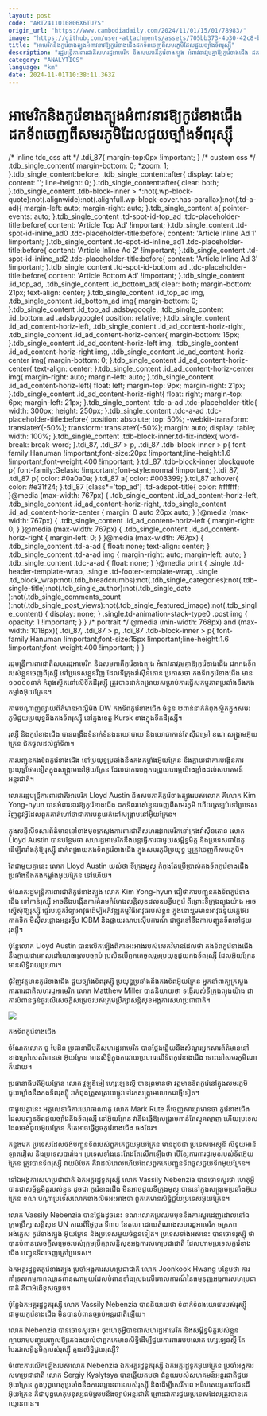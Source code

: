 ```yaml
---
layout: post
code: "ART2411010806X6TU7S"
origin_url: "https://www.cambodiadaily.com/2024/11/01/15/01/78983/"
image: "https://github.com/user-attachments/assets/705bb373-4b30-42c8-ba6e-5207f6eec017"
title: "អាមេរិក​និង​កូរ៉េខាងត្បូង​អំពាវនាវ​ឱ្យ​កូរ៉េខាងជើង​ដក​ទ័ព​ចេញពី​សមរភូមិ​ដែល​ជួយ​ច្បាំង​ទ័ព​រុស្ស៊ី"
description: "រដ្ឋមន្ត្រី​ការពារ​ជាតិ​សហរដ្ឋ​អាមេរិក និង​សមភាគី​កូរ៉េខាងត្បូង អំពាវនាវ​រួម​គ្នា​ឱ្យ​កូរ៉េខាងជើង ដក​កងទ័ព​របស់​ខ្លួន​ចេញពី​រុស្ស៊ី ទៅ​ប្រទេស​ខ្លួន​វិញ ដែល​ទីក្រុង​វ៉ាស៊ីនតោន ប្រកាស​ថា កងទ័ព​កូរ៉េខាងជើង មាន ១០០០០​នាក់ កំពុង​ស្ថិត​នៅ​លើ​ទឹកដី​រុស្ស៊ី ត្រូវ​បាន​ដាក់​ពង្រាយ​សម្រាប់​ការ​ធ្វើ​សកម្មភាព​ប្រឆាំង​នឹង​កងកម្លាំង​អ៊ុយក្រែន។"
category: "ANALYTICS"
language: "km"
date: 2024-11-01T10:38:11.363Z
---
```


# អាមេរិក​និង​កូរ៉េខាងត្បូង​អំពាវនាវ​ឱ្យ​កូរ៉េខាងជើង​ដក​ទ័ព​ចេញពី​សមរភូមិ​ដែល​ជួយ​ច្បាំង​ទ័ព​រុស្ស៊ី

/\* inline tdc\_css att \*/ .tdi\_87{ margin-top:0px !important; } /\* custom css \*/ .tdb\_single\_content{ margin-bottom: 0; \*zoom: 1; }.tdb\_single\_content:before, .tdb\_single\_content:after{ display: table; content: ''; line-height: 0; }.tdb\_single\_content:after{ clear: both; }.tdb\_single\_content .tdb-block-inner > \*:not(.wp-block-quote):not(.alignwide):not(.alignfull.wp-block-cover.has-parallax):not(.td-a-ad){ margin-left: auto; margin-right: auto; }.tdb\_single\_content a{ pointer-events: auto; }.tdb\_single\_content .td-spot-id-top\_ad .tdc-placeholder-title:before{ content: 'Article Top Ad' !important; }.tdb\_single\_content .td-spot-id-inline\_ad0 .tdc-placeholder-title:before{ content: 'Article Inline Ad 1' !important; }.tdb\_single\_content .td-spot-id-inline\_ad1 .tdc-placeholder-title:before{ content: 'Article Inline Ad 2' !important; }.tdb\_single\_content .td-spot-id-inline\_ad2 .tdc-placeholder-title:before{ content: 'Article Inline Ad 3' !important; }.tdb\_single\_content .td-spot-id-bottom\_ad .tdc-placeholder-title:before{ content: 'Article Bottom Ad' !important; }.tdb\_single\_content .id\_top\_ad, .tdb\_single\_content .id\_bottom\_ad{ clear: both; margin-bottom: 21px; text-align: center; }.tdb\_single\_content .id\_top\_ad img, .tdb\_single\_content .id\_bottom\_ad img{ margin-bottom: 0; }.tdb\_single\_content .id\_top\_ad .adsbygoogle, .tdb\_single\_content .id\_bottom\_ad .adsbygoogle{ position: relative; }.tdb\_single\_content .id\_ad\_content-horiz-left, .tdb\_single\_content .id\_ad\_content-horiz-right, .tdb\_single\_content .id\_ad\_content-horiz-center{ margin-bottom: 15px; }.tdb\_single\_content .id\_ad\_content-horiz-left img, .tdb\_single\_content .id\_ad\_content-horiz-right img, .tdb\_single\_content .id\_ad\_content-horiz-center img{ margin-bottom: 0; }.tdb\_single\_content .id\_ad\_content-horiz-center{ text-align: center; }.tdb\_single\_content .id\_ad\_content-horiz-center img{ margin-right: auto; margin-left: auto; }.tdb\_single\_content .id\_ad\_content-horiz-left{ float: left; margin-top: 9px; margin-right: 21px; }.tdb\_single\_content .id\_ad\_content-horiz-right{ float: right; margin-top: 6px; margin-left: 21px; }.tdb\_single\_content .tdc-a-ad .tdc-placeholder-title{ width: 300px; height: 250px; }.tdb\_single\_content .tdc-a-ad .tdc-placeholder-title:before{ position: absolute; top: 50%; -webkit-transform: translateY(-50%); transform: translateY(-50%); margin: auto; display: table; width: 100%; }.tdb\_single\_content .tdb-block-inner.td-fix-index{ word-break: break-word; }.tdi\_87, .tdi\_87 > p, .tdi\_87 .tdb-block-inner > p{ font-family:Hanuman !important;font-size:20px !important;line-height:1.6 !important;font-weight:400 !important; }.tdi\_87 .tdb-block-inner blockquote p{ font-family:Gelasio !important;font-style:normal !important; }.tdi\_87, .tdi\_87 p{ color: #0a0a0a; }.tdi\_87 a{ color: #003399; }.tdi\_87 a:hover{ color: #e31f24; }.tdi\_87 \[class\*='top\_ad'\] .td-adspot-title{ color: #ffffff; }@media (max-width: 767px) { .tdb\_single\_content .id\_ad\_content-horiz-left, .tdb\_single\_content .id\_ad\_content-horiz-right, .tdb\_single\_content .id\_ad\_content-horiz-center { margin: 0 auto 26px auto; } }@media (max-width: 767px) { .tdb\_single\_content .id\_ad\_content-horiz-left { margin-right: 0; } }@media (max-width: 767px) { .tdb\_single\_content .id\_ad\_content-horiz-right { margin-left: 0; } }@media (max-width: 767px) { .tdb\_single\_content .td-a-ad { float: none; text-align: center; } .tdb\_single\_content .td-a-ad img { margin-right: auto; margin-left: auto; } .tdb\_single\_content .tdc-a-ad { float: none; } }@media print { .single .td-header-template-wrap, .single .td-footer-template-wrap, .single .td\_block\_wrap:not(.tdb\_breadcrumbs):not(.tdb\_single\_categories):not(.tdb-single-title):not(.tdb\_single\_author):not(.tdb\_single\_date ):not(.tdb\_single\_comments\_count ):not(.tdb\_single\_post\_views):not(.tdb\_single\_featured\_image):not(.tdb\_single\_content) { display: none; } .single.td-animation-stack-type0 .post img { opacity: 1 !important; } } /\* portrait \*/ @media (min-width: 768px) and (max-width: 1018px){ .tdi\_87, .tdi\_87 > p, .tdi\_87 .tdb-block-inner > p{ font-family:Hanuman !important;font-size:15px !important;line-height:1.6 !important;font-weight:400 !important; } }

រដ្ឋមន្ត្រី​ការពារ​ជាតិ​សហរដ្ឋ​អាមេរិក និង​សមភាគី​កូរ៉េខាងត្បូង អំពាវនាវ​រួម​គ្នា​ឱ្យ​កូរ៉េខាងជើង ដក​កងទ័ព​របស់​ខ្លួន​ចេញពី​រុស្ស៊ី ទៅ​ប្រទេស​ខ្លួន​វិញ ដែល​ទីក្រុង​វ៉ាស៊ីនតោន ប្រកាស​ថា កងទ័ព​កូរ៉េខាងជើង មាន ១០០០០​នាក់ កំពុង​ស្ថិត​នៅ​លើ​ទឹកដី​រុស្ស៊ី ត្រូវ​បាន​ដាក់​ពង្រាយ​សម្រាប់​ការ​ធ្វើ​សកម្មភាព​ប្រឆាំង​នឹង​កងកម្លាំង​អ៊ុយក្រែន។

តាម​បណ្ដាញ​ផ្សាយ​ព័ត៌មាន​អាល្លឺម៉ង់ DW កងទ័ព​កូរ៉េខាងជើង ចំនួន ២​ពាន់​នាក់​កំពុង​ស្ថិត​ក្នុង​សមរភូមិ​ជួយ​ប្រយុទ្ធ​នឹង​កងទ័ព​រុស្ស៊ី នៅ​ក្នុង​ខេត្ត Kursk ខាង​ក្នុង​ទឹកដី​រុស្ស៊ី។

រុស្ស៊ី និង​កូរ៉េខាងជើង បាន​ពង្រឹង​ទំនាក់ទំនង​នយោបាយ និង​យោធា​កាន់តែ​ស៊ីជម្រៅ ខណៈ​សង្គ្រាម​អ៊ុយក្រែន ជិត​ចូល​ដល់​ឆ្នាំ​ទី​៣។

ការ​បញ្ជូន​កងទ័ព​កូរ៉េខាងជើង ទៅ​ប្រយុទ្ធ​ប្រឆាំង​នឹង​កងកម្លាំង​អ៊ុយក្រែន នឹង​ក្លាយ​ជា​ការ​បង្កើន​ការ​ប្រយុទ្ធ​ថែម​ទៀត​ក្នុង​សង្គ្រាម​នៅ​អ៊ុយក្រែន ដែល​ជា​ការ​បង្ក​ការ​ព្រួយបារម្ភ​យ៉ាង​ខ្លាំង​ដល់​សហគមន៍​អន្តរជាតិ។

លោក​រដ្ឋមន្ត្រី​ការពារ​ជាតិ​អាមេរិក Lloyd Austin និង​សមភាគី​កូរ៉េខាងត្បូង​របស់​លោក គឺ​លោក Kim Yong-hyun បាន​អំពាវនាវ​ឱ្យ​កូរ៉េខាងជើង ដក​ទ័ព​របស់​ខ្លួន​ចេញពី​សមរភូមិ ហើយ​ត្រឡប់​ទៅ​ប្រទេស​វិញ​នូវ​អ្វី​ដែល​ពួកគាត់​ហៅថា​ជា​ការ​បន្ថយ​កំដៅ​សង្គ្រាម​នៅ​អ៊ុយក្រែន។

ក្នុង​សន្និសីទ​សារព័ត៌មាន​នៅ​ខាង​មុខ​ក្រសួង​ការពារ​ជាតិ​សហរដ្ឋ​អាមេរិក​នៅ​ក្រុង​វ៉ាស៊ីនតោន លោក Lloyd Austin បាន​បន្ថែម​ថា សហរដ្ឋ​អាមេរិក​នឹង​បន្ត​ធ្វើការ​ជាមួយ​សម្ព័ន្ធមិត្ត និង​ប្រទេស​ជា​ដៃគូ ដើម្បី​រារាំង​កុំ​ឱ្យ​រុស្ស៊ី ដាក់​ពង្រាយ​កងទ័ព​កូរ៉េខាងជើង ក្នុង​សមរភូមិ​ប្រយុទ្ធ ឬ​ត្រូវ​ចេញពី​សមរភូមិ។

តែ​ជាមួយ​គ្នា​នេះ លោក Lloyd Austin យល់​ថា ទីក្រុង​មូស្គូ កំពុងតែ​ប្រើប្រាស់​កងទ័ព​កូរ៉េខាងជើង ប្រឆាំង​នឹង​កងកម្លាំង​អ៊ុយក្រែន ទៅ​ហើយ។

ចំណែក​រដ្ឋមន្ត្រី​ការពារ​ជាតិ​កូរ៉េខាងត្បូង លោក Kim Yong-hyun ជឿ​ថា​ការ​បញ្ជូន​កងទ័ព​កូរ៉េខាងជើង ទៅ​កាន់​រុស្ស៊ី អាច​នឹង​បង្កើន​ការ​គំរាមកំហែង​សន្តិសុខ​ដល់​ឧបទ្វីប​កូរ៉េ ពីព្រោះ​ទីក្រុង​ព្យុងយ៉ាង អាច​ស្នើសុំ​ឱ្យ​រុស្ស៊ី ផ្ទេរ​បច្ចេកវិទ្យា​អាវុធ​ដើម្បី​អភិវឌ្ឍ​កម្មវិធី​អាវុធ​របស់​ខ្លួន ក្នុង​នោះ​រួម​មាន​អាវុធ​នុយក្លេអ៊ែរ​តាក់ទិក មីស៊ីល​ផ្លោង​អន្តរទ្វីប ICBM និង​ផ្កាយរណប​ស៊ើបការណ៍ ជា​ថ្នូរ​ទៅ​នឹង​ការ​បញ្ជូន​ទ័ព​ទៅ​ជួយ​រុស្ស៊ី។

ប៉ុន្តែ​លោក Lloyd Austin បាន​លើកឡើង​ពី​ការ​អះអាង​របស់​សេតវិមាន​ដែល​ថា កងទ័ព​កូរ៉េខាងជើង នឹង​ក្លាយ​ជា​គោលដៅ​យោធា​ស្រប​ច្បាប់ ប្រសិនបើ​ពួកគេ​ចូលរួម​ប្រយុទ្ធ​ជួយ​កងទ័ព​រុស្ស៊ី ដែល​អ៊ុយក្រែន មាន​សិទ្ធិ​វាយប្រហារ។

ជុំវិញ​វត្តមាន​កូរ៉េខាងជើង ជួយ​ច្បាំង​ទ័ព​រុស្ស៊ី ប្រយុទ្ធ​ប្រឆាំង​នឹង​កងទ័ព​អ៊ុយក្រែន អ្នក​នាំពាក្យ​ក្រសួង​ការពារ​ជាតិ​សហរដ្ឋ​អាមេរិក លោក Matthew Miller បាន​និយាយ​ថា ទង្វើ​របស់​ទីក្រុង​ព្យុងយ៉ាង ជា​ការ​បំពាន​ធ្ងន់ធ្ងរ​លើ​សេចក្ដី​សម្រេច​របស់​ក្រុមប្រឹក្សា​សន្តិសុខ​អង្គការ​សហប្រជាជាតិ។

![](https://github.com/user-attachments/assets/33d0ec2d-a484-4bf5-915d-f2616d905667)

កងទ័ព​កូរ៉េខាងជើង

ចំណែក​លោក ចូ បៃដិន ប្រធានាធិបតី​សហរដ្ឋ​អាមេរិក បាន​ថ្លែង​ឆ្លើយ​នឹង​សំណួរ​អ្នក​សារព័ត៌មាន​នៅ​ខាង​ក្រៅ​សេតវិមាន​ថា អ៊ុយក្រែន មាន​សិទ្ធិ​ក្នុង​ការ​វាយប្រហារ​លើ​ទ័ព​កូរ៉េខាងជើង ទោះ​នៅ​សមរភូមិ​ណា​ក៏ដោយ។

ប្រធានាធិបតី​អ៊ុយក្រែន លោក វូឡូឌីមៀ ហ្សេឡេនស្គី បាន​ព្រមាន​ថា វត្តមាន​ទ័ព​កូរ៉េ​នៅ​ក្នុង​សមរភូមិ​ជួយ​ច្បាំង​នឹង​កងទ័ព​រុស្ស៊ី វា​កំពុង​ត្រួសត្រាយ​ផ្លូវ​ទៅ​រក​សង្គ្រាម​លោក​ជា​ថ្មី​ទៀត។

ជាមួយ​គ្នា​នេះ អគ្គលេខាធិការ​យោធា​ណាតូ លោក Mark Rute ក៏​ចេញ​សារ​ព្រមាន​ថា កូរ៉េខាងជើង​ដែល​បញ្ជូន​ទ័ព​ជួយ​ច្បាំង​នឹង​ទ័ព​រុស្ស៊ី នៅ​អ៊ុយក្រែន វា​នឹង​ធ្វើ​ឱ្យ​សង្គ្រាម​កាន់តែ​ស្មុគស្មាញ ហើយ​ប្រទេស​ដែល​ចង់​ជួយ​អ៊ុយក្រែន ក៏​គេ​អាច​ធ្វើ​ដូច​កូរ៉េខាងជើង ផង​ដែរ។

កន្លង​មក ប្រទេស​ដែល​ចង់​បញ្ជូន​ទ័ព​របស់​ពួកគេ​ជួយ​អ៊ុយក្រែន មាន​ដូចជា ប្រទេស​អេស្តូនី លីទុយអានី ឡាតវៀល និង​ប្រទេស​បារាំង។ ប្រទេស​ទាំងនេះ​តែងតែ​លើកឡើង​ថា បើ​ខ្សែការពារ​ជួរមុខ​របស់​ទ័ព​អ៊ុយក្រែន ត្រូវ​បាន​ទ័ព​រុស្ស៊ី វាយ​បំបែក គឺ​វា​ដល់​ពេល​ហើយ​ដែល​ពួកគេ​បញ្ជូន​ទ័ព​ចូល​ជួយ​ទ័ព​អ៊ុយក្រែន។

នៅ​ឯ​អង្គការ​សហប្រជាជាតិ ឯកអគ្គរដ្ឋទូត​រុស្ស៊ី លោក Vassily Nebenzia បាន​ចោទ​សួរ​ថា ហេតុ​អ្វី​បាន​ជា​សម្ព័ន្ធមិត្ត​របស់​ខ្លួន ដូចជា កូរ៉េខាងជើង មិន​អាច​ជួយ​ទីក្រុង​មូស្គូ បាន​នៅ​ក្នុង​សង្គ្រាម​ប្រឆាំង​អ៊ុយក្រែន ខណៈ​បណ្ដា​ប្រទេស​លោកខាងលិច​អះអាង​ថា ពួកគេ​មាន​សិទ្ធិ​ជួយ​ប្រទេស​អ៊ុយក្រែន។

លោក Vassily Nebenzia បាន​ថ្លែង​ដូចនេះ ខណៈ​លោក​ប្រឈមមុខ​នឹង​ការ​សួរ​ដេញដោល​នៅ​ឯ​ក្រុមប្រឹក្សា​សន្តិសុខ UN កាលពី​ថ្ងៃ​ពុធ ទី​៣០ ខែ​តុលា ដោយ​តំណាង​សហរដ្ឋ​អាមេរិក ចក្រភព​អង់គ្លេស កូរ៉េខាងត្បូង អ៊ុយក្រែន និង​ប្រទេស​មួយ​ចំនួន​ទៀត។ ប្រទេស​ទាំងអស់​នេះ បាន​ចោទ​រុស្ស៊ី ថា​បាន​បំពាន​សេចក្ដី​សម្រេច​របស់​ក្រុមប្រឹក្សា​សន្តិសុខ​អង្គការ​សហប្រជាជាតិ ដែល​ហាម​ប្រទេស​កូរ៉េខាងជើង បញ្ជូន​ទ័ព​ចេញ​ក្រៅ​ប្រទេស។

ឯកអគ្គរដ្ឋទូត​កូរ៉េខាងត្បូង ប្រចាំ​អង្គការ​សហប្រជាជាតិ លោក Joonkook Hwang បន្ថែម​ថា ការ​គាំទ្រ​សកម្មភាព​ឈ្លានពាន​ណា​មួយ​ដែល​បំពាន​ទាំងស្រុង​លើ​គោលការណ៍​នៃ​ធម្មនុញ្ញ​អង្គការ​សហប្រជាជាតិ គឺជា​អំពើ​ខុស​ច្បាប់។

ប៉ុន្តែ​ឯកអគ្គរដ្ឋទូត​រុស្ស៊ី លោក Vassily Nebenzia បាន​និយាយ​ថា ទំនាក់ទំនង​យោធា​របស់​រុស្ស៊ី ជាមួយ​កូរ៉េខាងជើង មិន​បាន​បំពាន​ច្បាប់​អន្តរជាតិ​ឡើយ។

លោក Nebenzia បាន​ចោទ​សួរ​ថា៖ ចុះ​ហេតុ​អ្វី​បាន​ជា​សហរដ្ឋ​អាមេរិក និង​សម្ព័ន្ធមិត្ត​របស់​ខ្លួន​ព្យាយាម​បញ្ចុះបញ្ចូល​ឱ្យ​គេ​ឯង​យល់​ថា​ពួកគេ​មាន​សិទ្ធិ​ដើម្បី​ជួយ​ការពារ​របប​លោក ហ្សេឡេនស្គី តែ​បែរជា​សម្ព័ន្ធមិត្ត​របស់​រុស្ស៊ី គ្មាន​សិទ្ធិ​ជួយ​រុស្ស៊ី?

ចំពោះ​ការ​លើកឡើង​របស់​លោក Nebenzia ឯកអគ្គរដ្ឋទូត​រុស្ស៊ី ឯកអគ្គរដ្ឋទូត​អ៊ុយក្រែន ប្រចាំ​អង្គការ​សហប្រជាជាតិ លោក Sergiy Kyslytsya បាន​ឆ្លើយតប​ថា ជំនួយ​របស់​សហគមន៍​អន្តរជាតិ​ជួយ​អ៊ុយក្រែន ក្នុង​បុព្វហេតុ​ប្រឆាំង​នឹង​ការ​ឈ្លានពាន​របស់​រុស្ស៊ី និង​ដើម្បី​សេរីភាព អធិបតេយ្យភាព​ដែនដី​អ៊ុយក្រែន គឺជា​បុព្វហេតុ​មនុស្សធម៌​ស្រប​នឹង​ច្បាប់​អន្តរជាតិ ព្រោះ​ជា​ការ​ជួយ​ប្រទេស​ដែល​ត្រូវ​បាន​គេ​ឈ្លានពាន៕